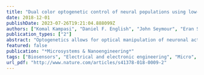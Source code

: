 ```yaml
---
title: "Dual color optogenetic control of neural populations using low-noise, multishank optoelectrodes"
date: 2018-12-01
publishDate: 2023-07-26T19:21:04.888099Z
authors: ["Komal Kampasi", "Daniel F. English", "John Seymour", "Eran Stark", "Sam McKenzie", "misiV", "György Buzsáki", "Kensall D. Wise", "Euisik Yoon"]
publication_types: ["2"]
abstract: "Optogenetics allows for optical manipulation of neuronal activity and has been increasingly combined with intracellular and extracellular electrophysiological recordings. Genetically-identified classes of neurons are optically manipulated, though the versatility of optogenetics would be increased if independent control of distinct neural populations could be achieved on a sufficient spatial and temporal resolution. We report a scalable multisite optoelectrode design that allows simultaneous optogenetic control of two spatially intermingled neuronal populations in vivo. We describe the design, fabrication, and assembly of low-noise, multisite/multicolor optoelectrodes. Each shank of the four-shank assembly is monolithically integrated with 8 recording sites and a dual-color waveguide mixer with a 7 × 30 $μ$m cross-section, coupled to 405 nm and 635 nm injection laser diodes (ILDs) via gradient-index (GRIN) lenses to meet optical and thermal design requirements. To better understand noise on the recording channels generated during diode-based activation, we developed a lumped-circuit modeling approach for EMI coupling mechanisms and used it to limit artifacts to amplitudes under 100 $μ$V upto an optical output power of 450 $μ$W. We implanted the packaged devices into the CA1 pyramidal layer of awake mice, expressing Channelrhodopsin-2 in pyramidal cells and ChrimsonR in paravalbumin-expressing interneurons, and achieved optical excitation of each cell type using sub-mW illumination. We highlight the potential use of this technology for functional dissection of neural circuits."
featured: false
publication: "*Microsystems & Nanoengineering*"
tags: ["Biosensors", "Electrical and electronic engineering", "Micro", "Optical sensors", "optics"]
url_pdf: "http://www.nature.com/articles/s41378-018-0009-2"
---
```


